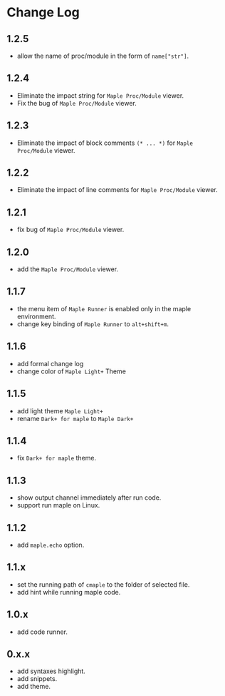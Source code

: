 # Change Log
## 1.2.5
+ allow the name of proc/module in the form of `name["str"]`.

## 1.2.4
+ Eliminate the impact string for `Maple Proc/Module` viewer.
+ Fix the bug of `Maple Proc/Module` viewer.

## 1.2.3
+ Eliminate the impact of block comments `(* ... *)` for `Maple Proc/Module` viewer.

## 1.2.2
+ Eliminate the impact of line comments for `Maple Proc/Module` viewer.

## 1.2.1
+ fix bug of `Maple Proc/Module` viewer.

## 1.2.0
+ add the `Maple Proc/Module` viewer.

## 1.1.7
+ the menu item of `Maple Runner` is enabled only in the maple environment.
+ change key binding of  `Maple Runner` to `alt+shift+m`.

## 1.1.6
+ add formal change log
+ change color of `Maple Light+` Theme

## 1.1.5
+ add light theme `Maple Light+`
+ rename `Dark+ for maple` to `Maple Dark+`

## 1.1.4
+ fix `Dark+ for maple` theme.

## 1.1.3
+ show output channel immediately after run code.
+ support run maple on Linux.

## 1.1.2
+ add `maple.echo` option.

## 1.1.x
+ set the running path of `cmaple` to the folder of selected file.
+ add hint while running maple code.

## 1.0.x
+ add code runner.

## 0.x.x
+ add syntaxes highlight.
+ add snippets.
+ add theme.